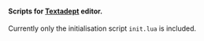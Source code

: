 #### Scripts for [Textadept](https://foicica.com/textadept/) editor.

Currently only the initialisation script `init.lua` is included.
